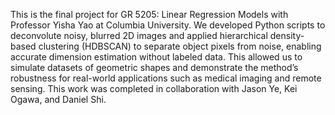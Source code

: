 This is the final project for GR 5205: Linear Regression Models with Professor Yisha Yao at Columbia University. We developed Python scripts to deconvolute noisy, blurred 2D images and applied hierarchical density-based clustering (HDBSCAN) to separate object pixels from noise, enabling accurate dimension estimation without labeled data. This allowed us to simulate datasets of geometric shapes and demonstrate the method’s robustness for real-world applications such as medical imaging and remote sensing. This work was completed in collaboration with Jason Ye, Kei Ogawa, and Daniel Shi. 
